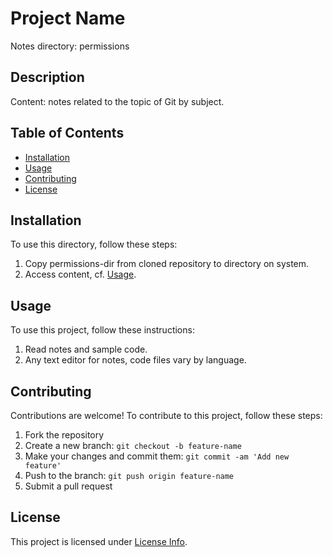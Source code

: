 
<!-- This is a comment in Markdown -->

# Project Name
Notes directory: permissions

## Description
Content: notes related to the topic of Git by subject.

## Table of Contents

<!-- [...] represents link in markdown -->
<!-- (...) represents location in markdown -->
<!-- (#... location is header in markdown file -->

- [Installation](#installation)
- [Usage](#usage)
- [Contributing](#contributing)
- [License](#license)

## Installation

To use this directory, follow these steps:

1. Copy permissions-dir from cloned repository to directory on system. 
2. Access content, cf. [Usage](#usage).

## Usage

To use this project, follow these instructions:

1. Read notes and sample code.
2. Any text editor for notes, code files vary by language. 

## Contributing

Contributions are welcome! To contribute to this project, follow these steps:

1. Fork the repository
2. Create a new branch: `git checkout -b feature-name`
3. Make your changes and commit them: `git commit -am 'Add new feature'`
4. Push to the branch: `git push origin feature-name`
5. Submit a pull request

## License

<!-- [../LICENSE] link to license info file and relative path to it -->
This project is licensed under [License Info](../LICENSE).

